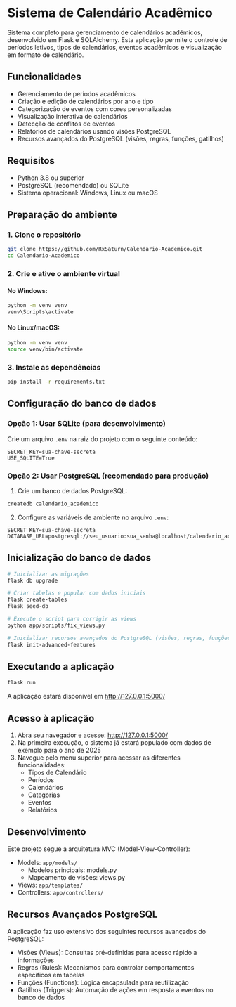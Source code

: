 # Sistema de Calendário Acadêmico

Sistema completo para gerenciamento de calendários acadêmicos, desenvolvido em Flask e SQLAlchemy. Esta aplicação permite o controle de períodos letivos, tipos de calendários, eventos acadêmicos e visualização em formato de calendário.

## Funcionalidades

- Gerenciamento de períodos acadêmicos
- Criação e edição de calendários por ano e tipo
- Categorização de eventos com cores personalizadas
- Visualização interativa de calendários
- Detecção de conflitos de eventos
- Relatórios de calendários usando visões PostgreSQL
- Recursos avançados do PostgreSQL (visões, regras, funções, gatilhos)

## Requisitos

- Python 3.8 ou superior
- PostgreSQL (recomendado) ou SQLite
- Sistema operacional: Windows, Linux ou macOS

## Preparação do ambiente

### 1. Clone o repositório

```bash
git clone https://github.com/RxSaturn/Calendario-Academico.git
cd Calendario-Academico
```

### 2. Crie e ative o ambiente virtual

#### No Windows:
```bash
python -m venv venv
venv\Scripts\activate
```

#### No Linux/macOS:
```bash
python -m venv venv
source venv/bin/activate
```

### 3. Instale as dependências

```bash
pip install -r requirements.txt
```

## Configuração do banco de dados

### Opção 1: Usar SQLite (para desenvolvimento)

Crie um arquivo `.env` na raiz do projeto com o seguinte conteúdo:

```
SECRET_KEY=sua-chave-secreta
USE_SQLITE=True
```

### Opção 2: Usar PostgreSQL (recomendado para produção)

1. Crie um banco de dados PostgreSQL:
```bash
createdb calendario_academico
```

2. Configure as variáveis de ambiente no arquivo `.env`:
```
SECRET_KEY=sua-chave-secreta
DATABASE_URL=postgresql://seu_usuario:sua_senha@localhost/calendario_academico
```

## Inicialização do banco de dados

```bash
# Inicializar as migrações
flask db upgrade

# Criar tabelas e popular com dados iniciais
flask create-tables
flask seed-db

# Execute o script para corrigir as views
python app/scripts/fix_views.py

# Inicializar recursos avançados do PostgreSQL (visões, regras, funções, gatilhos)
flask init-advanced-features
```

## Executando a aplicação

```bash
flask run
```

A aplicação estará disponível em http://127.0.0.1:5000/

## Acesso à aplicação

1. Abra seu navegador e acesse: http://127.0.0.1:5000/
2. Na primeira execução, o sistema já estará populado com dados de exemplo para o ano de 2025
3. Navegue pelo menu superior para acessar as diferentes funcionalidades:
   - Tipos de Calendário
   - Períodos
   - Calendários
   - Categorias
   - Eventos
   - Relatórios

## Desenvolvimento

Este projeto segue a arquitetura MVC (Model-View-Controller):

- Models: `app/models/`
  - Modelos principais: models.py
  - Mapeamento de visões: views.py
- Views: `app/templates/`
- Controllers: `app/controllers/`

## Recursos Avançados PostgreSQL
A aplicação faz uso extensivo dos seguintes recursos avançados do PostgreSQL:

- Visões (Views): Consultas pré-definidas para acesso rápido a informações
- Regras (Rules): Mecanismos para controlar comportamentos específicos em tabelas
- Funções (Functions): Lógica encapsulada para reutilização
- Gatilhos (Triggers): Automação de ações em resposta a eventos no banco de dados
